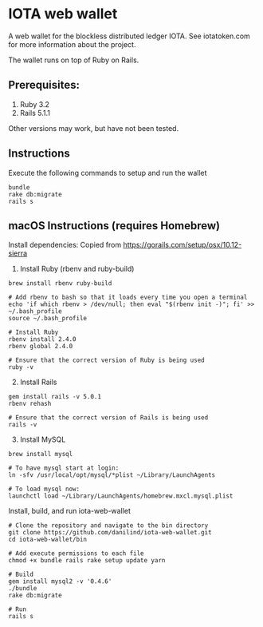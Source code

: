 # IOTA web wallet

A web wallet for the blockless distributed ledger IOTA. See iotatoken.com for more information about the project.

The wallet runs on top of Ruby on Rails.

## Prerequisites:
1) Ruby 3.2
2) Rails 5.1.1

Other versions may work, but have not been tested.

## Instructions
Execute the following commands to setup and run the wallet
```
bundle
rake db:migrate 
rails s

```

## macOS Instructions (requires Homebrew)
Install dependencies:
Copied from https://gorails.com/setup/osx/10.12-sierra
1) Install Ruby (rbenv and ruby-build)
```
brew install rbenv ruby-build

# Add rbenv to bash so that it loads every time you open a terminal
echo 'if which rbenv > /dev/null; then eval "$(rbenv init -)"; fi' >> ~/.bash_profile
source ~/.bash_profile

# Install Ruby
rbenv install 2.4.0
rbenv global 2.4.0

# Ensure that the correct version of Ruby is being used
ruby -v
```

2) Install Rails
```
gem install rails -v 5.0.1
rbenv rehash

# Ensure that the correct version of Rails is being used
rails -v
```

3) Install MySQL
```
brew install mysql

# To have mysql start at login:
ln -sfv /usr/local/opt/mysql/*plist ~/Library/LaunchAgents

# To load mysql now:
launchctl load ~/Library/LaunchAgents/homebrew.mxcl.mysql.plist
```

Install, build, and run iota-web-wallet
```
# Clone the repository and navigate to the bin directory
git clone https://github.com/danilind/iota-web-wallet.git
cd iota-web-wallet/bin

# Add execute permissions to each file
chmod +x bundle rails rake setup update yarn

# Build
gem install mysql2 -v '0.4.6'
./bundle
rake db:migrate

# Run
rails s
```




